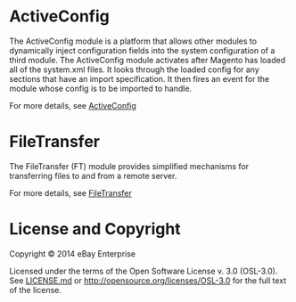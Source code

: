 ActiveConfig
============

The ActiveConfig module is a platform that allows other modules to
dynamically inject configuration fields into the system configuration
of a third module. The ActiveConfig module activates after Magento has loaded all of the system.xml files. It looks through the loaded config for any sections that have an import specification. It then fires an event for the module whose config is to be imported to handle.

For more details, see [ActiveConfig](docs/activeconfig/)

FileTransfer
============

The FileTransfer (FT) module provides simplified mechanisms for transferring files to and from a remote server.

For more details, see [FileTransfer](docs/filetransfer/)

License and Copyright
=====================

Copyright © 2014 eBay Enterprise

Licensed under the terms of the Open Software License v. 3.0 (OSL-3.0). See [LICENSE.md](LICENSE.md) or http://opensource.org/licenses/OSL-3.0 for the full text of the license.

